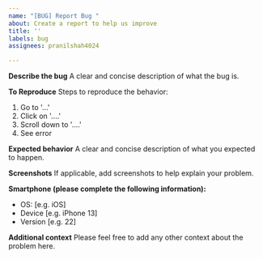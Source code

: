 ```yaml
---
name: "[BUG] Report Bug "
about: Create a report to help us improve
title: ''
labels: bug
assignees: pranilshah4024

---
```


**Describe the bug**
A clear and concise description of what the bug is.

**To Reproduce**
Steps to reproduce the behavior:
1. Go to '...'
2. Click on '....'
3. Scroll down to '....'
4. See error

**Expected behavior**
A clear and concise description of what you expected to happen.

**Screenshots**
If applicable, add screenshots to help explain your problem.

**Smartphone (please complete the following information):**
 - OS: [e.g. iOS]
 - Device [e.g. iPhone 13]
 - Version [e.g. 22]


**Additional context**
Please feel free to add any other context about the problem here.
